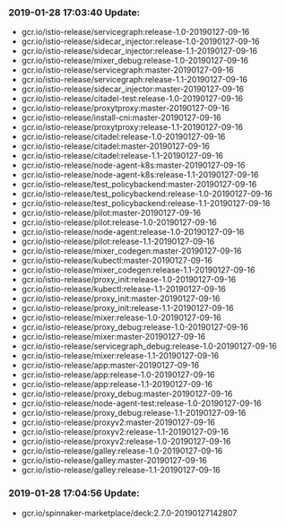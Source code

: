 ### 2019-01-28 17:03:40 Update:

- gcr.io/istio-release/servicegraph:release-1.0-20190127-09-16
- gcr.io/istio-release/sidecar_injector:release-1.0-20190127-09-16
- gcr.io/istio-release/sidecar_injector:release-1.1-20190127-09-16
- gcr.io/istio-release/mixer_debug:release-1.0-20190127-09-16
- gcr.io/istio-release/servicegraph:master-20190127-09-16
- gcr.io/istio-release/servicegraph:release-1.1-20190127-09-16
- gcr.io/istio-release/sidecar_injector:master-20190127-09-16
- gcr.io/istio-release/citadel-test:release-1.0-20190127-09-16
- gcr.io/istio-release/proxytproxy:master-20190127-09-16
- gcr.io/istio-release/install-cni:master-20190127-09-16
- gcr.io/istio-release/proxytproxy:release-1.1-20190127-09-16
- gcr.io/istio-release/citadel:release-1.0-20190127-09-16
- gcr.io/istio-release/citadel:master-20190127-09-16
- gcr.io/istio-release/citadel:release-1.1-20190127-09-16
- gcr.io/istio-release/node-agent-k8s:master-20190127-09-16
- gcr.io/istio-release/node-agent-k8s:release-1.1-20190127-09-16
- gcr.io/istio-release/test_policybackend:master-20190127-09-16
- gcr.io/istio-release/test_policybackend:release-1.0-20190127-09-16
- gcr.io/istio-release/test_policybackend:release-1.1-20190127-09-16
- gcr.io/istio-release/pilot:master-20190127-09-16
- gcr.io/istio-release/pilot:release-1.0-20190127-09-16
- gcr.io/istio-release/node-agent:release-1.0-20190127-09-16
- gcr.io/istio-release/pilot:release-1.1-20190127-09-16
- gcr.io/istio-release/mixer_codegen:master-20190127-09-16
- gcr.io/istio-release/kubectl:master-20190127-09-16
- gcr.io/istio-release/mixer_codegen:release-1.1-20190127-09-16
- gcr.io/istio-release/proxy_init:release-1.0-20190127-09-16
- gcr.io/istio-release/kubectl:release-1.1-20190127-09-16
- gcr.io/istio-release/proxy_init:master-20190127-09-16
- gcr.io/istio-release/proxy_init:release-1.1-20190127-09-16
- gcr.io/istio-release/mixer:release-1.0-20190127-09-16
- gcr.io/istio-release/proxy_debug:release-1.0-20190127-09-16
- gcr.io/istio-release/mixer:master-20190127-09-16
- gcr.io/istio-release/servicegraph_debug:release-1.0-20190127-09-16
- gcr.io/istio-release/mixer:release-1.1-20190127-09-16
- gcr.io/istio-release/app:master-20190127-09-16
- gcr.io/istio-release/app:release-1.0-20190127-09-16
- gcr.io/istio-release/app:release-1.1-20190127-09-16
- gcr.io/istio-release/proxy_debug:master-20190127-09-16
- gcr.io/istio-release/node-agent-test:release-1.0-20190127-09-16
- gcr.io/istio-release/proxy_debug:release-1.1-20190127-09-16
- gcr.io/istio-release/proxyv2:master-20190127-09-16
- gcr.io/istio-release/proxyv2:release-1.1-20190127-09-16
- gcr.io/istio-release/proxyv2:release-1.0-20190127-09-16
- gcr.io/istio-release/galley:release-1.0-20190127-09-16
- gcr.io/istio-release/galley:master-20190127-09-16
- gcr.io/istio-release/galley:release-1.1-20190127-09-16
### 2019-01-28 17:04:56 Update:

- gcr.io/spinnaker-marketplace/deck:2.7.0-20190127142807
